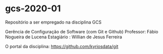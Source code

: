 # gcs-2020-01
Repositório a ser empregado na disciplina GCS

Gerência de Configuração de Software (com Git e Github)
Professor: Fábio Nogueira de Lucena
Estagiário : Willian de Jesus Ferreira

O portal da disciplina:
https://github.com/kyriosdata/git

